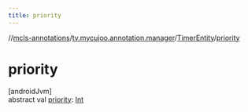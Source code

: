 ```yaml
---
title: priority
---
```

//[mcls-annotations](../../../index.html)/[tv.mycujoo.annotation.manager](../index.html)/[TimerEntity](index.html)/[priority](priority.html)



# priority



[androidJvm]\
abstract val [priority](priority.html): [Int](https://kotlinlang.org/api/latest/jvm/stdlib/kotlin/-int/index.html)




